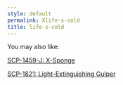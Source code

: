 ```yaml
---
style: default
permalink: Xlife-s-cold
title: life-s-cold
---
```

You may also like:

[SCP-1459-J: X-Sponge](http://scp-wiki.net/scp-1459-j)

[SCP-1821: Light-Extinguishing Gulper](http://scp-wiki.net/scp-1821)
